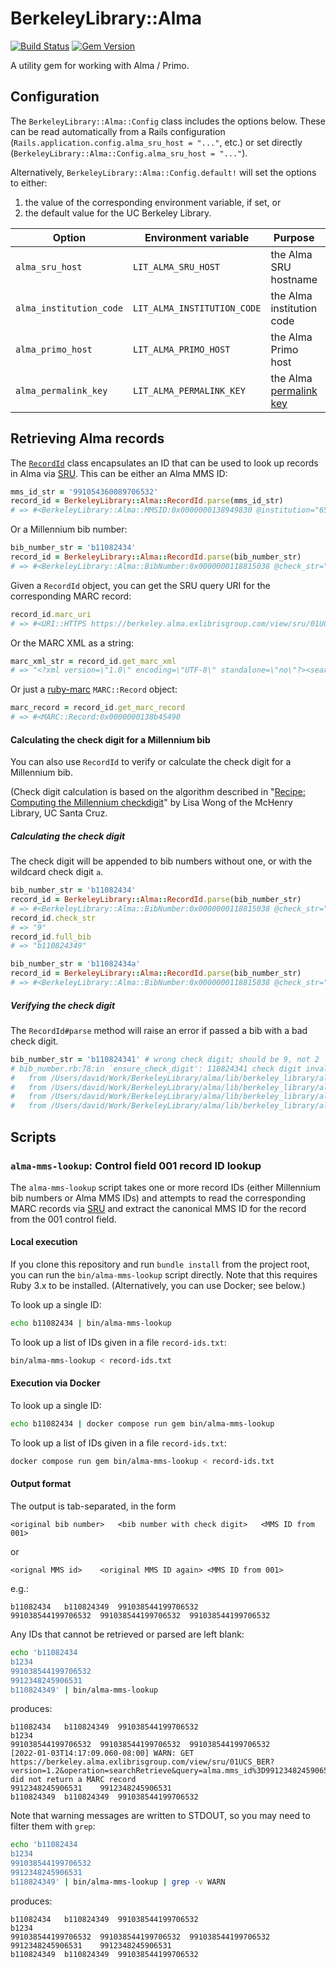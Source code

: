 # BerkeleyLibrary::Alma

[![Build Status](https://github.com/BerkeleyLibrary/alma/actions/workflows/build.yml/badge.svg?branch=main)](https://github.com/BerkeleyLibrary/alma/actions/workflows/build.yml)
[![Gem Version](https://img.shields.io/gem/v/berkeley_library-alma.svg)](https://rubygems.org/gems/berkeley_library-alma)

A utility gem for working with Alma / Primo.

## Configuration

The `BerkeleyLibrary::Alma::Config` class includes the options below. These
can be read automatically from a Rails configuration
(`Rails.application.config.alma_sru_host = "..."`, etc.) or set directly
(`BerkeleyLibrary::Alma::Config.alma_sru_host = "..."`).

Alternatively, `BerkeleyLibrary::Alma::Config.default!` will set the
options to either:

1. the value of the corresponding environment variable, if set, or
2. the default value for the UC Berkeley Library.

| Option                  | Environment variable        | Purpose                                                                                                                       | Berkeley default                  |
| ---                     | ---                         | ---                                                                                                                           | ---                               |
| `alma_sru_host`         | `LIT_ALMA_SRU_HOST`         | the Alma SRU hostname                                                                                                         | `berkeley.alma.exlibrisgroup.com` |
| `alma_institution_code` | `LIT_ALMA_INSTITUTION_CODE` | the Alma institution code                                                                                                     | `search.library.berkeley.edu`     |
| `alma_primo_host`       | `LIT_ALMA_PRIMO_HOST`       | the Alma Primo host                                                                                                           | `01UCS_BER`                       |
| `alma_permalink_key`    | `LIT_ALMA_PERMALINK_KEY`    | the Alma [permalink key](https://knowledge.exlibrisgroup.com/Primo/Knowledge_Articles/What_is_the_key_in_short_permalinks%3F) | `iqob43`                          |

## Retrieving Alma records

The [`RecordId`](lib/berkeley_library/alma/record_id.rb) class encapsulates 
an ID that can be used to look up records in Alma via 
[SRU](https://developers.exlibrisgroup.com/alma/integrations/sru/).
This can be either an Alma MMS ID:

```ruby
mms_id_str = '991054360089706532'
record_id = BerkeleyLibrary::Alma::RecordId.parse(mms_id_str)
# => #<BerkeleyLibrary::Alma::MMSID:0x0000000138949830 @institution="6532", @mms_id="991054360089706532", @type_prefix="99", @unique_part="105436008970">
```

Or a Millennium bib number:

```ruby
bib_number_str = 'b11082434'
record_id = BerkeleyLibrary::Alma::RecordId.parse(bib_number_str)
# => #<BerkeleyLibrary::Alma::BibNumber:0x0000000118815038 @check_str="9", @digit_str="11082434">
```

Given a `RecordId` object, you can get the SRU query URI for the corresponding MARC record:

```ruby
record_id.marc_uri
# => #<URI::HTTPS https://berkeley.alma.exlibrisgroup.com/view/sru/01UCS_BER?version=1.2&operation=searchRetrieve&query=alma.mms_id%3D991054360089706532> 
```

Or the MARC XML as a string:

```ruby
marc_xml_str = record_id.get_marc_xml 
# => "<?xml version=\"1.0\" encoding=\"UTF-8\" standalone=\"no\"?><searchRetrieveResponse>...</searchRetrieveResponse>"
```

Or just a [ruby-marc](https://github.com/ruby-marc/ruby-marc) `MARC::Record` object:

```ruby
marc_record = record_id.get_marc_record
# => #<MARC::Record:0x0000000138b45490
```

#### Calculating the check digit for a Millennium bib

You can also use `RecordId` to verify or calculate the check digit for a Millennium bib.

(Check digit calculation is based on the algorithm described in 
"[Recipe: Computing the Millennium checkdigit](http://liwong.blogspot.com/2018/04/recipe-computing-millennium-checkdigit.html)"
by Lisa Wong of the McHenry Library, UC Santa Cruz.

##### Calculating the check digit

The check digit will be appended to bib numbers without one,
or with the wildcard check digit `a`.

```ruby
bib_number_str = 'b11082434'
record_id = BerkeleyLibrary::Alma::RecordId.parse(bib_number_str)
# => #<BerkeleyLibrary::Alma::BibNumber:0x0000000118815038 @check_str="9", @digit_str="11082434">
record_id.check_str
# => "9"
record_id.full_bib
# => "b110824349" 

bib_number_str = 'b11082434a'
record_id = BerkeleyLibrary::Alma::RecordId.parse(bib_number_str)
# => #<BerkeleyLibrary::Alma::BibNumber:0x0000000118815038 @check_str="9", @digit_str="11082434">
```

##### Verifying the check digit

The `RecordId#parse` method will raise an error if passed a bib with a bad
check digit.

```ruby
bib_number_str = 'b110824341' # wrong check digit; should be 9, not 2
# bib_number.rb:78:in `ensure_check_digit': 110824341 check digit invalid: expected 9, got 1 (ArgumentError)
# 	from /Users/david/Work/BerkeleyLibrary/alma/lib/berkeley_library/alma/bib_number.rb:68:in `split_bib'
# 	from /Users/david/Work/BerkeleyLibrary/alma/lib/berkeley_library/alma/bib_number.rb:27:in `initialize'
# 	from /Users/david/Work/BerkeleyLibrary/alma/lib/berkeley_library/alma/record_id.rb:35:in `new'
# 	from /Users/david/Work/BerkeleyLibrary/alma/lib/berkeley_library/alma/record_id.rb:35:in `parse'
```

## Scripts

### `alma-mms-lookup`: Control field 001 record ID lookup

The `alma-mms-lookup` script takes one or more record IDs (either Millennium bib
numbers or Alma MMS IDs) and attempts to read the corresponding MARC records via
[SRU](https://developers.exlibrisgroup.com/alma/integrations/sru/) and extract
the canonical MMS ID for the record from the 001 control field.

#### Local execution

If you clone this repository and run `bundle install` from the project root,
you can run the `bin/alma-mms-lookup` script directly. Note that this requires
Ruby 3.x to be installed. (Alternatively, you can use Docker; see below.)

To look up a single ID:

```sh
echo b11082434 | bin/alma-mms-lookup
```

To look up a list of IDs given in a file `record-ids.txt`:

```sh
bin/alma-mms-lookup < record-ids.txt
```

#### Execution via Docker

To look up a single ID:

```sh
echo b11082434 | docker compose run gem bin/alma-mms-lookup 
```

To look up a list of IDs given in a file `record-ids.txt`:

```sh
docker compose run gem bin/alma-mms-lookup < record-ids.txt
```

#### Output format

The output is tab-separated, in the form

```none
<original bib number>	<bib number with check digit>	<MMS ID from 001>
```

or

```none
<orignal MMS id>	<original MMS ID again>	<MMS ID from 001>
```

e.g.:

```none
b11082434	b110824349	991038544199706532
991038544199706532	991038544199706532	991038544199706532
```

Any IDs that cannot be retrieved or parsed are left blank:

```sh
echo 'b11082434
b1234
991038544199706532
9912348245906531
b110824349' | bin/alma-mms-lookup
```

produces:

```none
b11082434	b110824349	991038544199706532
b1234		
991038544199706532	991038544199706532	991038544199706532
[2022-01-03T14:17:09.060-08:00] WARN: GET https://berkeley.alma.exlibrisgroup.com/view/sru/01UCS_BER?version=1.2&operation=searchRetrieve&query=alma.mms_id%3D9912348245906531 did not return a MARC record
9912348245906531	9912348245906531
b110824349	b110824349	991038544199706532
```

Note that warning messages are written to STDOUT, so you may need to filter them
with `grep`:

```sh
echo 'b11082434
b1234
991038544199706532
9912348245906531
b110824349' | bin/alma-mms-lookup | grep -v WARN
```

produces:

```none
b11082434	b110824349	991038544199706532
b1234		
991038544199706532	991038544199706532	991038544199706532
9912348245906531	9912348245906531	
b110824349	b110824349	991038544199706532
```
